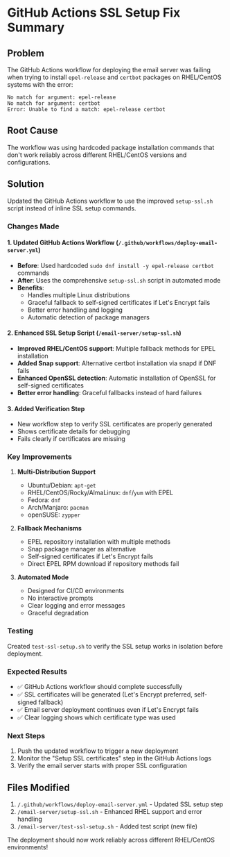 # GitHub Actions SSL Setup Fix Summary

## Problem
The GitHub Actions workflow for deploying the email server was failing when trying to install `epel-release` and `certbot` packages on RHEL/CentOS systems with the error:
```
No match for argument: epel-release
No match for argument: certbot
Error: Unable to find a match: epel-release certbot
```

## Root Cause
The workflow was using hardcoded package installation commands that don't work reliably across different RHEL/CentOS versions and configurations.

## Solution
Updated the GitHub Actions workflow to use the improved `setup-ssl.sh` script instead of inline SSL setup commands.

### Changes Made

#### 1. Updated GitHub Actions Workflow (`/.github/workflows/deploy-email-server.yml`)
- **Before**: Used hardcoded `sudo dnf install -y epel-release certbot` commands
- **After**: Uses the comprehensive `setup-ssl.sh` script in automated mode
- **Benefits**: 
  - Handles multiple Linux distributions
  - Graceful fallback to self-signed certificates if Let's Encrypt fails
  - Better error handling and logging
  - Automatic detection of package managers

#### 2. Enhanced SSL Setup Script (`/email-server/setup-ssl.sh`)
- **Improved RHEL/CentOS support**: Multiple fallback methods for EPEL installation
- **Added Snap support**: Alternative certbot installation via snapd if DNF fails
- **Enhanced OpenSSL detection**: Automatic installation of OpenSSL for self-signed certificates
- **Better error handling**: Graceful fallbacks instead of hard failures

#### 3. Added Verification Step
- New workflow step to verify SSL certificates are properly generated
- Shows certificate details for debugging
- Fails clearly if certificates are missing

### Key Improvements

1. **Multi-Distribution Support**
   - Ubuntu/Debian: `apt-get`
   - RHEL/CentOS/Rocky/AlmaLinux: `dnf`/`yum` with EPEL
   - Fedora: `dnf`
   - Arch/Manjaro: `pacman`
   - openSUSE: `zypper`

2. **Fallback Mechanisms**
   - EPEL repository installation with multiple methods
   - Snap package manager as alternative
   - Self-signed certificates if Let's Encrypt fails
   - Direct EPEL RPM download if repository methods fail

3. **Automated Mode**
   - Designed for CI/CD environments
   - No interactive prompts
   - Clear logging and error messages
   - Graceful degradation

### Testing
Created `test-ssl-setup.sh` to verify the SSL setup works in isolation before deployment.

### Expected Results
- ✅ GitHub Actions workflow should complete successfully
- ✅ SSL certificates will be generated (Let's Encrypt preferred, self-signed fallback)
- ✅ Email server deployment continues even if Let's Encrypt fails
- ✅ Clear logging shows which certificate type was used

### Next Steps
1. Push the updated workflow to trigger a new deployment
2. Monitor the "Setup SSL certificates" step in the GitHub Actions logs
3. Verify the email server starts with proper SSL configuration

## Files Modified
1. `/.github/workflows/deploy-email-server.yml` - Updated SSL setup step
2. `/email-server/setup-ssl.sh` - Enhanced RHEL support and error handling
3. `/email-server/test-ssl-setup.sh` - Added test script (new file)

The deployment should now work reliably across different RHEL/CentOS environments!
